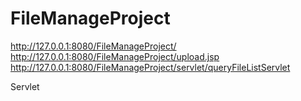 # FileManageProject
http://127.0.0.1:8080/FileManageProject/
http://127.0.0.1:8080/FileManageProject/upload.jsp
http://127.0.0.1:8080/FileManageProject/servlet/queryFileListServlet

Servlet
